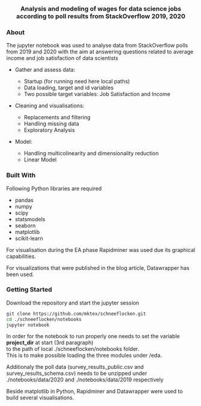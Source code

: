 <br />
<p align="center">
  <h3 align="center">Analysis and modeling of wages for data science jobs
    according to poll results from StackOverflow 2019, 2020</h3>
</p>

### About

The jupyter notebook was used to analyse data from StackOverflow polls
from 2019 and 2020 with the aim at answering questions related to
average income and job satisfaction of data scientists

- Gather and assess data:
  - Startup (for running need here local paths)
  - Data loading, target and id variables
  - Two possible target variables: Job Satisfaction and Income

- Cleaning and visualisations:
  - Replacements and filtering
  - Handling missing data
  - Exploratory Analysis

- Model:
  - Handling multicolinearity and dimensionality reduction
  - Linear Model


### Built With

Following Python libraries are required
* pandas
* numpy
* scipy
* statsmodels
* seaborn
* matplotlib
* scikit-learn

For visualisation during the EA phase Rapidminer was used due its
graphical capabilities.

For visualizations that were published in the blog article, Datawrapper
has been used.

<!-- GETTING STARTED -->
### Getting Started

Download the repository and start the jupyter session

   ```sh
   git clone https://github.com/mktex/schneeflocken.git
   cd ./schneeflocken/notebooks
   jupyter notebook
   ```

  In order for the notebook to run properly one needs to set the
  variable **project_dir** at start (3rd paragraph)  
  to the path of local ./schneeflocken/notebooks folder.  
  This is to make possible loading the three modules under /eda.

  Additionaly the poll data (survey_results_public.csv and
  survey_results_schema.csv) needs to be unzipped under
  ./notebooks/data/2020 and ./notebooks/data/2019 respectively

Beside matplotlib in Python, Rapidminer and Datawrapper were used to
build several visualisations.
